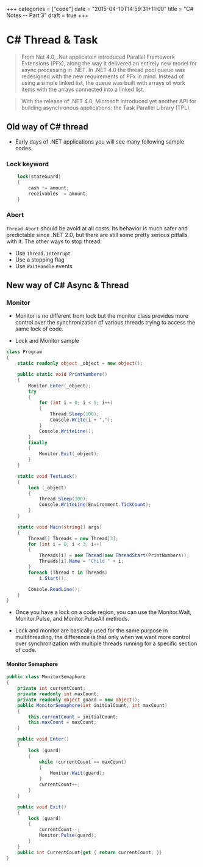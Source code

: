 +++
categories = ["code"]
date = "2015-04-10T14:59:31+11:00"
title = "C# Notes -- Part 3"
draft = true
+++


# C# Thread & Task

> From Net 4.0, .Net applicatoin introduced Parallel Framework Extensions (PFx), along the way it delivered an entirely new model for async processing in
.NET. In .NET 4.0 the thread pool queue was redesigned with the new requirements of PFx in mind. Instead of using a simple linked list, the queue was built with arrays of work items with the arrays connected into a linked list.

> With the release of .NET 4.0, Microsoft introduced yet another API for building asynchronous applications: the Task Parallel Library (TPL).
 

## Old way of C# thread

* Early days of .NET applications you will see many following sample codes.

### Lock keyword

```cs
    lock(stateGuard)
    {
        cash += amount;
        receivables -= amount;
    }
```

### Abort 

`Thread.Abort` should be avoid at all costs. Its behavior is much safer and predictable since .NET 2.0, but there are still some pretty serious pitfalls with it. The other ways to stop thread.
* Use `Thread.Interrupt`
* Use a stopping flag
* Use `WaitHandle` events

## New way of C# Async & Thread

### Monitor 

*  Monitor is no different from lock but the monitor class provides more control over the synchronization of various threads trying to access the same lock of code.

* Lock and Monitor sample

```cs
class Program  
{  
    static readonly object _object = new object();  

    public static void PrintNumbers()  
    {  
        Monitor.Enter(_object);  
        try  
        {  
            for (int i = 0; i < 5; i++)  
            {  
                Thread.Sleep(100);  
                Console.Write(i + ",");  
            }  
            Console.WriteLine();  
        }  
        finally  
        {  
            Monitor.Exit(_object);  
        }  
    }  

    static void TestLock()  
    {            
        lock (_object)  
        {  
            Thread.Sleep(100);  
            Console.WriteLine(Environment.TickCount);  
        }  
    }  

    static void Main(string[] args)      
    {            
        Thread[] Threads = new Thread[3];  
        for (int i = 0; i < 3; i++)  
        {  
            Threads[i] = new Thread(new ThreadStart(PrintNumbers));  
            Threads[i].Name = "Child " + i;  
        }  
        foreach (Thread t in Threads)  
            t.Start();  

        Console.ReadLine();  
    }  
}  
```

* Once you have a lock on a code region, you can use the Monitor.Wait, Monitor.Pulse, and Monitor.PulseAll methods.

* Lock and monitor are basically used for the same purpose in multithreading, the difference is that only when we want more control over synchronization with multiple threads running for a specific section of code.


#### Monitor Semaphore


```cs
public class MonitorSemaphore
{
    private int currentCount;
    private readonly int maxCount;
    private readonly object guard = new object();
    public MonitorSemaphore(int initialCount, int maxCount)
    {
        this.currentCount = initialCount;
        this.maxCount = maxCount;
    }

    public void Enter()
    {
        lock (guard)
        {
            while (currentCount == maxCount)
            {
                Monitor.Wait(guard);
            }
            currentCount++;
        }
    }

    public void Exit()
    {
        lock (guard)
        {
            currentCount--;
            Monitor.Pulse(guard);
        }
    }
    public int CurrentCount{get { return currentCount; }}
}
```


